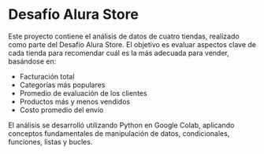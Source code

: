 # Desafío Alura Store

Este proyecto contiene el análisis de datos de cuatro tiendas, realizado como parte del Desafío Alura Store. El objetivo es evaluar aspectos clave de cada tienda para recomendar cuál es la más adecuada para vender, basándose en:
- Facturación total
- Categorías más populares
- Promedio de evaluación de los clientes
- Productos más y menos vendidos
- Costo promedio del envío

El análisis se desarrolló utilizando Python en Google Colab, aplicando conceptos fundamentales de manipulación de datos, condicionales, funciones, listas y bucles.
